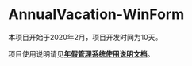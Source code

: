 # AnnualVacation-WinForm
   
本项目开始于2020年2月，项目开发时间为10天。  

  
  
项目使用说明请见<b>[年假管理系统使用说明文档](https://github.com/TIANYU-Sky/AnnualVacation-WinForm/blob/main/年假管理系统使用说明文档.pdf)</b>。